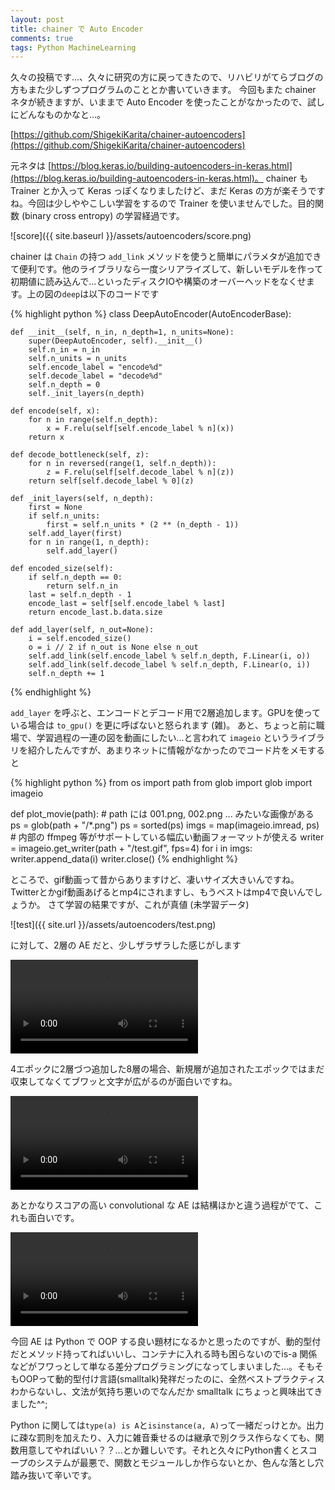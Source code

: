 ```yaml
---
layout: post
title: chainer で Auto Encoder
comments: true
tags: Python MachineLearning
---
```


久々の投稿です...、久々に研究の方に戻ってきたので、リハビリがてらブログの方もまた少しずつプログラムのこととか書いていきます。
今回もまた chainer ネタが続きますが、いままで Auto Encoder を使ったことがなかったので、試しにどんなものかなと...。

[https://github.com/ShigekiKarita/chainer-autoencoders](https://github.com/ShigekiKarita/chainer-autoencoders)

元ネタは [https://blog.keras.io/building-autoencoders-in-keras.html](https://blog.keras.io/building-autoencoders-in-keras.html)。 chainer も Trainer とか入って Keras っぽくなりましたけど、まだ Keras の方が楽そうですね。今回は少しややこしい学習をするので Trainer を使いませんでした。目的関数 (binary cross entropy) の学習経過です。

![score]({{ site.baseurl }}/assets/autoencoders/score.png)

chainer は `Chain` の持つ `add_link` メソッドを使うと簡単にパラメタが追加できて便利です。他のライブラリなら一度シリアライズして、新しいモデルを作って初期値に読み込んで...といったディスクIOや構築のオーバーヘッドをなくせます。上の図の`deep`は以下のコードです

{% highlight python %}
class DeepAutoEncoder(AutoEncoderBase):

    def __init__(self, n_in, n_depth=1, n_units=None):
        super(DeepAutoEncoder, self).__init__()
        self.n_in = n_in
        self.n_units = n_units
        self.encode_label = "encode%d"
        self.decode_label = "decode%d"
        self.n_depth = 0
        self._init_layers(n_depth)

    def encode(self, x):
        for n in range(self.n_depth):
            x = F.relu(self[self.encode_label % n](x))
        return x

    def decode_bottleneck(self, z):
        for n in reversed(range(1, self.n_depth)):
            z = F.relu(self[self.decode_label % n](z))
        return self[self.decode_label % 0](z)

    def _init_layers(self, n_depth):
        first = None
        if self.n_units:
            first = self.n_units * (2 ** (n_depth - 1))
        self.add_layer(first)
        for n in range(1, n_depth):
            self.add_layer()

    def encoded_size(self):
        if self.n_depth == 0:
            return self.n_in
        last = self.n_depth - 1
        encode_last = self[self.encode_label % last]
        return encode_last.b.data.size

    def add_layer(self, n_out=None):
        i = self.encoded_size()
        o = i // 2 if n_out is None else n_out
        self.add_link(self.encode_label % self.n_depth, F.Linear(i, o))
        self.add_link(self.decode_label % self.n_depth, F.Linear(o, i))
        self.n_depth += 1
{% endhighlight %}

`add_layer` を呼ぶと、エンコードとデコード用で2層追加します。GPUを使っている場合は `to_gpu()` を更に呼ばないと怒られます (雑)。
あと、ちょっと前に職場で、学習過程の一連の図を動画にしたい...と言われて `imageio` というライブラリを紹介したんですが、あまりネットに情報がなかったのでコード片をメモすると

{% highlight python %}
from os import path
from glob import glob
import imageio

def plot_movie(path):
    # path には 001.png, 002.png ...  みたいな画像がある
    ps = glob(path + "/*.png")
    ps = sorted(ps)
    imgs = map(imageio.imread, ps)
    # 内部の ffmpeg 等がサポートしている幅広い動画フォーマットが使える
    writer = imageio.get_writer(path + "/test.gif", fps=4)
    for i in imgs:
        writer.append_data(i)
    writer.close()
{% endhighlight %}

ところで、gif動画って昔からありますけど、凄いサイズ大きいんですね。Twitterとかgif動画あげるとmp4にされますし、もうベストはmp4で良いんでしょうか。
さて学習の結果ですが、これが真値 (未学習データ)

![test]({{ site.url }}/assets/autoencoders/test.png)

に対して、2層の AE だと、少しザラザラした感じがします


<p>
<video class="centre" preload="metadata" controls="" loop="">
  <source src="{{ site.url }}/assets/autoencoders/simple.mp4" type="video/mp4; codecs=&quot;avc1.42E01E, mp4a.40.2&quot;" />
</video>
</p>

4エポックに2層づつ追加した8層の場合、新規層が追加されたエポックではまだ収束してなくてブワッと文字が広がるのが面白いですね。

<p>
<video class="centre" preload="metadata" controls="" loop="">
  <source src="{{ site.url }}/assets/autoencoders/deep.mp4" type="video/mp4; codecs=&quot;avc1.42E01E, mp4a.40.2&quot;" />
</video>
</p>

あとかなりスコアの高い convolutional な AE は結構ほかと違う過程がでて、これも面白いです。

<p>
<video class="centre" preload="metadata" controls="" loop="">
  <source src="{{ site.url }}/assets/autoencoders/conv.mp4" type="video/mp4; codecs=&quot;avc1.42E01E, mp4a.40.2&quot;" />
</video>
</p>

今回 AE は Python で OOP する良い題材になるかと思ったのですが、動的型付だとメソッド持ってればいいし、コンテナに入れる時も困らないのでis-a 関係などがフワっとして単なる差分プログラミングになってしまいました...。そもそもOOPって動的型付け言語(smalltalk)発祥だったのに、全然ベストプラクティスわからないし、文法が気持ち悪いのでなんだか smalltalk にちょっと興味出てきました^^;

Python に関しては`type(a) is A`と`isinstance(a, A)`って一緒だっけとか。出力に疎な罰則を加えたり、入力に雑音乗せるのは継承で別クラス作らなくても、関数用意してやればいい？？...とか難しいです。それと久々にPython書くとスコープのシステムが最悪で、関数とモジュールしか作らないとか、色んな落とし穴踏み抜いて辛いです。



